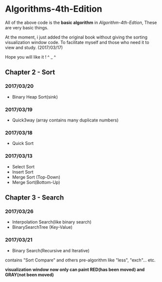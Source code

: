 # Algorithms-4th-Edition

All of the above code is the **basic algorithm** in *Algorithm-4th-Edtion*, These are very basic things. 

At the moment, i just added the original book without giving the sorting visualization window code. To facilitate myself and those who need it to view and study.  (2017/03/17)

Hope you will like it !            ^ _ ^





## Chapter 2 - Sort 

### 2017/03/20

- Binary Heap Sort(sink)

### 2017/03/19

- Quick3way (array contains many duplicate numbers)

### 2017/03/18

- Quick Sort

### 2017/03/13

- Select Sort 
- Insert Sort
- Merge Sort (Top-Down)
- Merge Sort(Bottom-Up)


## Chapter 3 - Search

### 2017/03/26
- Interpolation Search(like binary search)
- BinarySearchTree (Key-Value)

### 2017/03/21
- Binary Search(Recursive and Iterative)

contains "Sort Compare" and others pre-algorithm like "less",  "exch"... etc.

**visualization window now only can paint RED(has been moved) and GRAY(not been moved)**